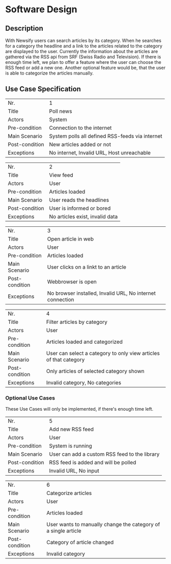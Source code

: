 # Software Design

## Description

With Newsify users can search articles by its category. When he searches for a category the
headline and a link to the articles related to the category are displayed to the user.
Currently the information about the articles are gathered via the RSS api from SRF (Swiss Radio
and Television). If there is enough time left, we plan to offer a feature where the user can choose
the RSS feed or add a new one. Another optional feature would be, that the user is able to
categorize the articles manually.

## Use Case Specification

|                |                                                 |
| -------------- | ----------------------------------------------- |
| Nr.            | 1                                               |
| Title          | Poll news                                       |
| Actors         | System                                          |
| Pre-condition  | Connection to the internet                      |
| Main Scenario  | System polls all defined RSS-feeds via internet |
| Post-condition | New articles added or not                       |
| Exceptions     | No internet, Invalid URL, Host unreachable      |

|                |                                 |
| -------------- | ------------------------------- |
| Nr.            | 2                               |
| Title          | View feed                       |
| Actors         | User                            |
| Pre-condition  | Articles loaded                 |
| Main Scenario  | User reads the headlines        |
| Post-condition | User is informed or bored       |
| Exceptions     | No articles exist, invalid data |

|                |                                                           |
| -------------- | --------------------------------------------------------- |
| Nr.            | 3                                                         |
| Title          | Open article in web                                       |
| Actors         | User                                                      |
| Pre-condition  | Articles loaded                                           |
| Main Scenario  | User clicks on a linkt to an article                      |
| Post-condition | Webbrowser is open                                        |
| Exceptions     | No browser installed, Invalid URL, No internet connection |

|                |                                                                   |
| -------------- | ----------------------------------------------------------------- |
| Nr.            | 4                                                                 |
| Title          | Filter articles by category                                       |
| Actors         | User                                                              |
| Pre-condition  | Articles loaded and categorized                                   |
| Main Scenario  | User can select a category to only view articles of that category |
| Post-condition | Only articles of selected category shown                          |
| Exceptions     | Invalid category, No categories                                   |

### Optional Use Cases

These Use Cases will only be implemented, if there's enough time left.

|                |                                               |
| -------------- | --------------------------------------------- |
| Nr.            | 5                                             |
| Title          | Add new RSS feed                              |
| Actors         | User                                          |
| Pre-condition  | System is running                             |
| Main Scenario  | User can add a custom RSS feed to the library |
| Post-condition | RSS feed is added and will be polled          |
| Exceptions     | Invalid URL, No input                         |

|                |                                                                |
| -------------- | -------------------------------------------------------------- |
| Nr.            | 6                                                              |
| Title          | Categorize articles                                            |
| Actors         | User                                                           |
| Pre-condition  | Articles loaded                                                |
| Main Scenario  | User wants to manually change the category of a single article |
| Post-condition | Category of article changed                                    |
| Exceptions     | Invalid category                                               |
